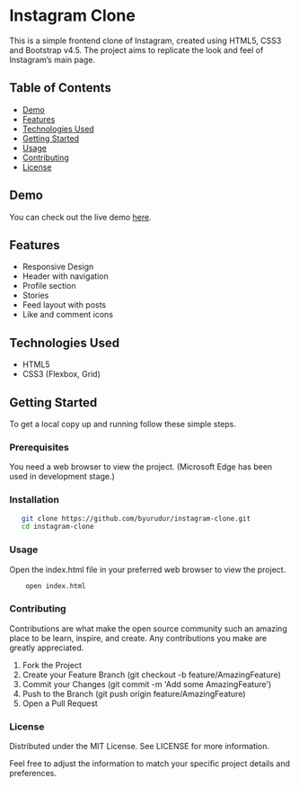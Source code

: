 # Instagram Clone

This is a simple frontend clone of Instagram, created using HTML5, CSS3 and Bootstrap v4.5. The project aims to replicate the look and feel of Instagram’s main page.

## Table of Contents

- [Demo](#demo)
- [Features](#features)
- [Technologies Used](#technologies-used)
- [Getting Started](#getting-started)
- [Usage](#usage)
- [Contributing](#contributing)
- [License](#license)

## Demo

You can check out the live demo [here](http://127.0.0.1:5500/index.html#).

## Features

- Responsive Design
- Header with navigation
- Profile section
- Stories
- Feed layout with posts
- Like and comment icons

## Technologies Used

- HTML5
- CSS3 (Flexbox, Grid)

## Getting Started

To get a local copy up and running follow these simple steps.

### Prerequisites

You need a web browser to view the project. 
(Microsoft Edge has been used in development stage.)

### Installation


```sh
   git clone https://github.com/byurudur/instagram-clone.git
   cd instagram-clone
```

### Usage

Open the index.html file in your preferred web browser to view the project.

```sh
    open index.html
```

### Contributing

Contributions are what make the open source community such an amazing place to be learn, inspire, and create. Any contributions you make are greatly appreciated.

1. Fork the Project
2. Create your Feature Branch (git checkout -b feature/AmazingFeature)
3. Commit your Changes (git commit -m 'Add some AmazingFeature')
4. Push to the Branch (git push origin feature/AmazingFeature)
5. Open a Pull Request

### License

Distributed under the MIT License. See LICENSE for more information.

Feel free to adjust the information to match your specific project details and preferences.



